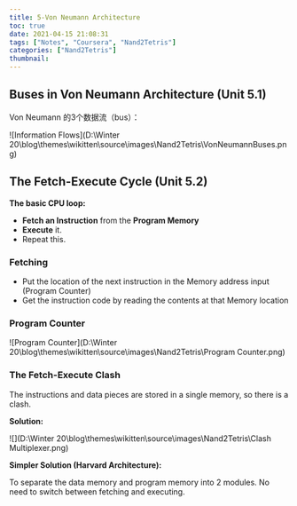 ```yaml
---
title: 5-Von Neumann Architecture
toc: true
date: 2021-04-15 21:08:31
tags: ["Notes", "Coursera", "Nand2Tetris"]
categories: ["Nand2Tetris"]
thumbnail:
---
```


## Buses in Von Neumann Architecture (Unit 5.1)

Von Neumann 的3个数据流（bus）：

![Information Flows](D:\Winter 20\blog\themes\wikitten\source\images\Nand2Tetris\VonNeumannBuses.png)



## The Fetch-Execute Cycle (Unit 5.2)

**The basic CPU loop:**

* **Fetch an Instruction** from the **Program Memory**
* **Execute** it.
* Repeat this.

### Fetching

* Put the location of the next instruction in the Memory address input (Program Counter)
* Get the instruction code by reading the contents at that Memory location

### Program Counter

![Program Counter](D:\Winter 20\blog\themes\wikitten\source\images\Nand2Tetris\Program Counter.png)



### The Fetch-Execute Clash

The instructions and data pieces are stored in a single memory, so there is a clash.

**Solution:**

![](D:\Winter 20\blog\themes\wikitten\source\images\Nand2Tetris\Clash Multiplexer.png)



**Simpler Solution (Harvard Architecture):**

To separate the data memory and program memory into 2 modules.
No need to switch between fetching and executing.